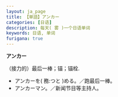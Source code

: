 ```yaml
---
layout: ja_page
title: 【単語】アンカー
categories: [日语]
description: 每天( 雾 )一个日语单词
keywords: 日语, 单词
furigana: true
---
```


**アンカー**

（接力的）最后一棒；锚；锚栓.

*   アンカーを( 務:つと )める。／跑最后一棒。
*   アンカーマン。／新闻节目等主持人。
